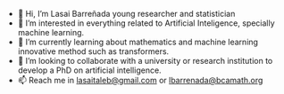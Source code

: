 - 👋 Hi, I’m Lasai Barreñada young researcher and statistician
- 👀 I’m interested in everything related to Artificial Inteligence, specially machine learning.
- 🌱 I’m currently learning about mathematics and machine learning innovative method such as transformers. 
- 💞️ I’m looking to collaborate with a university or research institution to develop a PhD on artificial intelligence. 
- 📫 Reach me in lasaitaleb@gmail.com or lbarrenada@bcamath.org

<!---
LasaiBarrenada/LasaiBarrenada is a ✨ special ✨ repository because its `README.md` (this file) appears on your GitHub profile.
You can click the Preview link to take a look at your changes.
--->
